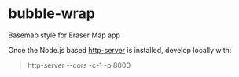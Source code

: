 # bubble-wrap
Basemap style for Eraser Map app

Once the Node.js based [http-server](https://www.npmjs.com/package/http-server) is installed, develop locally with:

> http-server --cors -c-1 -p 8000